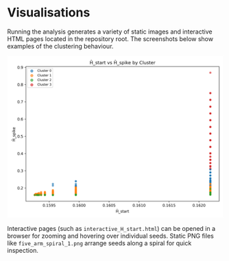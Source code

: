 # Visualisations

Running the analysis generates a variety of static images and interactive HTML pages located in the repository root. The screenshots below show examples of the clustering behaviour.

![2D clusters](../clusters_2d.png)

Interactive pages (such as `interactive_H_start.html`) can be opened in a browser for zooming and hovering over individual seeds. Static PNG files like `five_arm_spiral_1.png` arrange seeds along a spiral for quick inspection.
